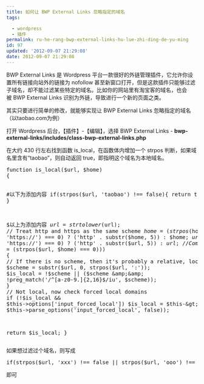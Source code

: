 ```yaml
---
title: 如何让 BWP External Links 忽略指定的域名
tags: 

  - wordpress
  - 插件
permalink: ru-he-rang-bwp-external-links-hu-lue-zhi-ding-de-yu-ming
id: 97
updated: '2012-09-07 21:29:08'
date: 2012-09-07 21:29:08
---
```


<p>BWP External Links 是 Wordpress 平台一款很好的外链管理插件，它允许你设置所有链接向站外的链接为 nofollow 甚至新窗口打开，但是这款插件只能够过滤子域名，却不能过滤某些特定的域名。比如你的网站里有淘宝客的域名，也会被&nbsp;BWP External Links 识别为外链，导致进行一个新的页面之类。</p>
<p>其实只要进行简单的修改，就能够实现让&nbsp;BWP External Links 忽略指定的域名（以taobao.com为例）</p>
<p>打开 Wordpress 后台，【插件】-【编辑】，选择&nbsp;BWP External Links -&nbsp;<strong>bwp-external-links/includes/class-bwp-external-links.php</strong></p>
<p>在大约 430 行左右找到函数 is_local，在函数体内增加一个 strpos 判断，如果域名里含有&ldquo;taobao&rdquo;，则自动返回 true，即指明这个域名为本地域名。</p>
<pre class="brush: php;fontsize: 100; first-line: 1; ">function is_local($url, $home)
{

#以下为添加内容
if(strpos($url, 'taobao') !== false){
return true;
}

$以上为添加内容
$url = strtolower($url);
// Treat http and https as the same scheme
$home = (strpos($home, 'https://') === 0) ? ('http' . substr($home, 5)) : $home;
$url = (strpos($url, 'https://') === 0) ? ('http' . substr($url, 5)) : $url;
// Compare the URLs
if (!($is_local = (strpos($url, $home) === 0)))
{
// If there is no scheme, then it's probably a relative, local link
$scheme = substr($url, 0, strpos($url, ':'));
$is_local = !$scheme || ($scheme &amp;&amp; !preg_match('/^[a-z0-9.]{2,16}$/iu', $scheme));
}
// Not local, now check forced local domains
if (!$is_local &amp;&amp; $this-&gt;options['input_forced_local'])
$is_local = $this-&gt;match_domain($url, $this-&gt;parse_options('input_forced_local', false));

return $is_local;
}</pre>
<p>如果想过滤过个域名，则写成</p>
<pre class="brush: php;fontsize: 100; first-line: 1; ">if(strpos($url, 'xxx') !== false || strpos($url, 'ooo') !== false)
</pre>
<p>即可</p>